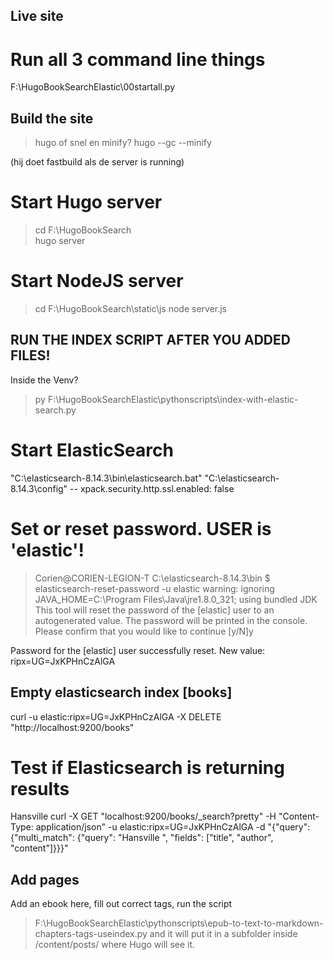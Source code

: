 ## Live site

# Run all 3 command line things
F:\HugoBookSearchElastic\00startall.py

## Build the site
> hugo
of snel en minify?
> hugo --gc --minify

(hij doet fastbuild als de server is running)

# Start Hugo server
> cd F:\HugoBookSearch\
> hugo server


# Start NodeJS server
> cd F:\HugoBookSearch\static\js
> node server.js 

## RUN THE INDEX SCRIPT AFTER YOU ADDED FILES!
Inside the Venv?
> py F:\HugoBookSearchElastic\pythonscripts\index-with-elastic-search.py

# Start ElasticSearch
"C:\elasticsearch-8.14.3\bin\elasticsearch.bat"
"C:\elasticsearch-8.14.3\config" --  xpack.security.http.ssl.enabled: false

# Set or reset password. USER is 'elastic'!
> Corien@CORIEN-LEGION-T C:\elasticsearch-8.14.3\bin
> $ elasticsearch-reset-password -u elastic
warning: ignoring JAVA_HOME=C:\Program Files\Java\jre1.8.0_321; using bundled JDK
This tool will reset the password of the [elastic] user to an autogenerated value.
The password will be printed in the console.
Please confirm that you would like to continue [y/N]y

Password for the [elastic] user successfully reset.
New value: ripx=UG=JxKPHnCzAlGA

## Empty elasticsearch index [books]
curl -u elastic:ripx=UG=JxKPHnCzAlGA -X DELETE "http://localhost:9200/books"


# Test if Elasticsearch is returning results
Hansville
curl -X GET "localhost:9200/books/_search?pretty" -H "Content-Type: application/json" -u elastic:ripx=UG=JxKPHnCzAlGA -d "{\"query\": {\"multi_match\": {\"query\": \"Hansville \", \"fields\": [\"title\", \"author\", \"content\"]}}}"

## Add pages
Add an ebook here, fill out correct tags, run the script 
> F:\HugoBookSearchElastic\pythonscripts\epub-to-text-to-markdown-chapters-tags-useindex.py
and it will put it in a subfolder inside
/content/posts/
where Hugo will see it.

 